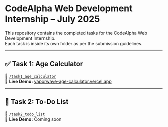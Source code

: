 # CodeAlpha Web Development Internship – July 2025

This repository contains the completed tasks for the CodeAlpha Web Development Internship.  
Each task is inside its own folder as per the submission guidelines.

---

## ✅ Task 1: Age Calculator

📂 [`/task1_age_calculator`](./task1_age_calculator/)  
🔗 **Live Demo:** [vaporwave-age-calculator.vercel.app](https://vaporwave-age-calculator.vercel.app/)

---

## 📝 Task 2: To-Do List

📂 [`/task2_todo_list`](./task2_todo_list/)  
🔗 **Live Demo:** Coming soon
